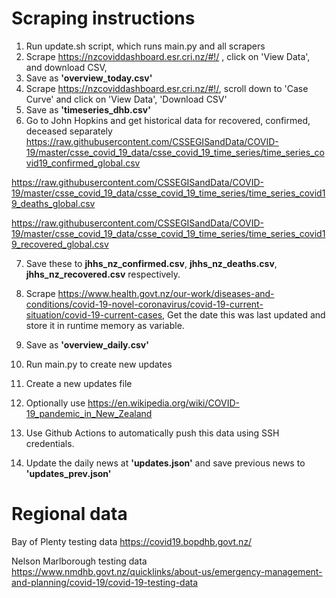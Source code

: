 # Scraping instructions

1. Run update.sh script, which runs main.py and all scrapers
2. Scrape https://nzcoviddashboard.esr.cri.nz/#!/ , click on 'View Data', and download CSV, 
3. Save as __'overview_today.csv'__
4. Scrape https://nzcoviddashboard.esr.cri.nz/#!/, scroll down to 'Case Curve' and click on 'View Data', 'Download CSV'
5. Save as __'timeseries_dhb.csv'__
6. Go to John Hopkins and get historical data for recovered, confirmed, deceased separately
https://raw.githubusercontent.com/CSSEGISandData/COVID-19/master/csse_covid_19_data/csse_covid_19_time_series/time_series_covid19_confirmed_global.csv

https://raw.githubusercontent.com/CSSEGISandData/COVID-19/master/csse_covid_19_data/csse_covid_19_time_series/time_series_covid19_deaths_global.csv

https://raw.githubusercontent.com/CSSEGISandData/COVID-19/master/csse_covid_19_data/csse_covid_19_time_series/time_series_covid19_recovered_global.csv

7. Save these to __jhhs_nz_confirmed.csv__, __jhhs_nz_deaths.csv__, __jhhs_nz_recovered.csv__ respectively.
8. Scrape https://www.health.govt.nz/our-work/diseases-and-conditions/covid-19-novel-coronavirus/covid-19-current-situation/covid-19-current-cases,
Get the date this was last updated and store it in runtime memory as variable.
9. Save as __'overview_daily.csv'__
10. Run main.py to create new updates
11. Create a new updates file 
12. Optionally use
https://en.wikipedia.org/wiki/COVID-19_pandemic_in_New_Zealand

13. Use Github Actions to automatically push this data using SSH credentials.
14. Update the daily news at __'updates.json'__ and save previous news to __'updates_prev.json'__

# Regional data
Bay of Plenty testing data
https://covid19.bopdhb.govt.nz/

Nelson Marlborough testing data
https://www.nmdhb.govt.nz/quicklinks/about-us/emergency-management-and-planning/covid-19/covid-19-testing-data
